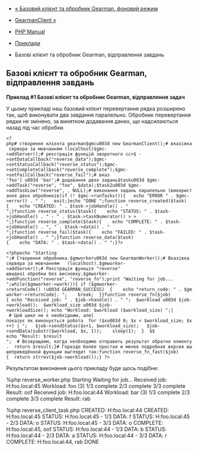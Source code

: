 - [« Базовий клієнт та обробник Gearman, фоновий
режим](gearman.examples-reverse-bg.md)
- [GearmanClient »](class.gearmanclient.md)

- [PHP Manual](index.md)
- [Приклади](gearman.examples.md)
- Базові клієнт та обробник Gearman, відправлення завдань

## Базові клієнт та обробник Gearman, відправлення завдань

**Приклад #1 Базові клієнт та обробник Gearman, відправлення задач**

У цьому прикладі наш базовий клієнт перевертання рядка розширено так,
щоб виконувати два завдання паралельно. Обробник перевертання
рядки не змінено, за винятком додавання даних, що надсилаються назад
під час обробки.

` <?php# створення клієнта gearman$gmcu003d new GearmanClient();# вказівка сервера за мовчанням (localhost)$gmc->addServer();# реєстрація функцій зворотного cc>$ ->setDataCallback("reverse_data");$gmc->setStatusCallback("reverse_status");$gmc->setCompleteCallback("reverse_complete");$gmc->setFailCallback("reverse_fail");# вказ 'foo'] u003d 'bar';# додавання двох задань$tasku003d $gmc->addTask("reverse", "foo", $data);$task2u003d $gmc->addTaskLow("reverse", , NULL);# виконання задань паралельно (використання двох обробників)if (! $gmc->runTasks()){   echo "ERROR " . $gmc->error() . "
";   exit;}echo "DONE
";function reverse_created($task){    echo "CREATED: " . $task->jobHandle() . "
";}function reverse_status($task){    echo "STATUS: " . $task->jobHandle() . " - " . $task->taskNumerator() > > 
";}function reverse_complete($task){    echo "COMPLETE: " . $task->jobHandle() . ", " . $task->data() . "
";}function reverse_fail($task){    echo "FAILED: " . $task->jobHandle() . "
";}function reverse_data($task){    echo "DATA: " . $task->data() . "
";}?> `

`<?phpecho "Starting
";# Створення обробника.$gmworkeru003d new GearmanWorker();# Вказівка сервера за мовчанням   (localhost).$gmworker->addServer();# Реєстрація функція "reverse" швидкої обробки без висновку.$gmworker->addFunction("reverse", "reverse_fn");print "Waiting for job...
";while($gmworker->work()){ if ($gmworker->returnCode() !u003d GEARMAN_SUCCESS)  {    echo "return_code: " . $gmworker->returnCode|.
";    break;  }}function reverse_fn($job){ echo "Received job: " . $job->handle() . "
";  $workload u003d $job->workload();  $workload_size u003d $job->workloadSize(); echo "Workload: $workload ($workload_size)
";| # Цей цикл не є необхідним, але|показує як виконується робота  for ($xu003d 0; $x < $workload_size; $x++) |
";   $job->sendStatus($x+1, $workload_size);   $job->sendData(substr($workload, $x, 1));    sleep(1);  }  $$ echo "Result: $result
";  # Возвращаем, когда необходимо отправить результат обратно клиенту.  return $result;}# Гораздо более простая и менее подробная версия вышеприведённой функции выглядит так:function reverse_fn_fast($job){  return strrev($job->workload());} ?> `

Результатом виконання цього прикладу буде щось подібне:

%php reverse_worker.php
Starting
Waiting for job...
Received job: H:foo.local:45
Workload: foo (3)
1/3 complete
2/3 complete
3/3 complete
Result: oof
Received job: H:foo.local:44
Workload: bar (3)
1/3 complete
2/3 complete
3/3 complete
Result: rab

%php reverse_client_task.php
CREATED: H:foo.local:44
CREATED: H:foo.local:45
STATUS: H:foo.local:45 - 1/3
DATA: f
STATUS: H:foo.local:45 - 2/3
DATA: o
STATUS: H:foo.local:45 - 3/3
DATA: o
COMPLETE: H:foo.local:45, oof
STATUS: H:foo.local:44 - 1/3
DATA: b
STATUS: H:foo.local:44 - 2/3
DATA: a
STATUS: H:foo.local:44 - 3/3
DATA: r
COMPLETE: H:foo.local:44, rab
DONE
